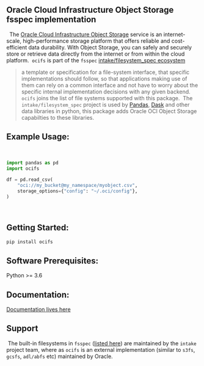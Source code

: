 
## Oracle Cloud Infrastructure Object Storage fsspec implementation
​
​
The [Oracle Cloud Infrastructure Object Storage](https://docs.oracle.com/en-us/iaas/Content/Object/Concepts/objectstorageoverview.htm) service is an internet-scale, high-performance storage platform that offers reliable and cost-efficient data durability. With Object Storage, you can safely and securely store or retrieve data directly from the internet or from within the cloud platform.
​
`ocifs` is part of the `fsspec` [intake/filesystem_spec ecosystem](https://github.com/intake/filesystem_spec)
​
> a template or specification for a file-system interface, that specific implementations should follow, so that applications making use of them can rely on a common interface and not have to worry about the specific internal implementation decisions with any given backend.
​
`ocifs` joins the list of file systems supported with this package.
​
The `intake/filesystem_spec` project is used by [Pandas](https://pandas.pydata.org/), [Dask](https://dask.org/) and other data libraries in python, this package adds Oracle OCI Object Storage capabilties to these libraries.
​
## Example Usage:
​
```python
import pandas as pd
import ocifs
​
df = pd.read_csv(
    "oci://my_bucket@my_namespace/myobject.csv",
    storage_options={"config": "~/.oci/config"},
)
```
​
## Getting Started:
```python
pip install ocifs
```

## Software Prerequisites:
Python >= 3.6

## Documentation:
[Documentation lives here](https://docs.oracle.com/en-us/iaas/tools/ocifs-sdk/latest/index.html)

## Support
​
The built-in filesystems in `fsspec` ([listed here](https://filesystem-spec.readthedocs.io/en/latest/api.html#built-in-implementations)) are maintained by the `intake` project team, where as `ocifs` is an external implementation (similar to `s3fs`, `gcsfs`, `adl/abfs` etc) maintained by Oracle.
